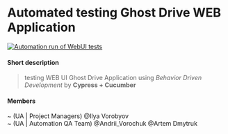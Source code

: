 # Automated testing Ghost Drive WEB Application

[![Automation run of WebUI tests](https://github.com/avdQA/.suniversity-aqa/actions/workflows/autoTestsGDWebUI.yml/badge.svg)](https://github.com/avdQA/.suniversity-aqa/actions/workflows/autoTestsGDWebUI.yml)

#### Short description

> testing WEB UI Ghost Drive Application using _Behavior Driven Development_ by **Cypress + Cucumber**

#### Members

~ (UA | Project Managers) @Ilya Vorobyov  
~ (UA | Automation QA Team) @Andrii_Vorochuk @Artem Dmytruk
